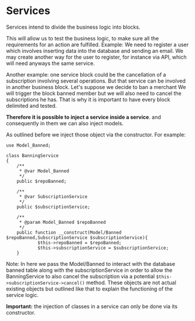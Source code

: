 # Services

Services intend to divide the business logic into blocks. 

This will allow us to test the business logic, to make sure all the requirements for an action
are fulfilled. Example: We need to register a user which involves inserting data into the database
and sending an email. We may create another way for the user to register, for instance via API, which will need anyways
the same service.

Another example: one service block could be the cancellation of a subscription involving several operations.
But that service can be involved in another business block. 
Let's suppose we decide to ban a merchant We will trigger the block banned member 
but we will also need to cancel the subscriptions he has. That is why it is important to have every block delimited and tested.

**Therefore it is possible to inject a service inside a service**. and consequently in them we can also inject models.

As outlined before we inject those object via the constructor. For example:

    use Model_Banned;

    class BanningService
    {
        /**
         * @var Model_Banned
         */
        public $repoBanned;
        
        /**
         * @var SubscriptionService
         */
        public $subscriptionService;
    
        /**
         * @param Model_Banned $repoBanned
         */
        public function __construct(Model/Banned $repoBanned,SubscriptionService $subscriptionService){
                $this->repoBanned = $repoBanned;
                $this->subscriptionService = $subscriptionService;
        }
        
Note: In here we pass the Model/Banned to interact with the database banned table along with the subscriptionService
in order to allow the BanningService to also cancel the subscription via a potential `$this->subscriptionService->cancel()` method.
These objects are not actual existing objects but outlined like that to explain the functioning of the service logic.

**Important:** the injection of classes in a service can only be done via its constructor.
